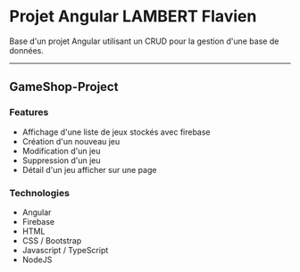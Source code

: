 # Projet Angular LAMBERT Flavien
Base d'un projet Angular utilisant un CRUD pour la gestion d'une base de données.

***
## GameShop-Project

### Features

- Affichage d'une liste de jeux stockés avec firebase
- Création d'un nouveau jeu
- Modification d'un jeu
- Suppression d'un jeu
- Détail d'un jeu afficher sur une page

### Technologies

- Angular
- Firebase
- HTML
- CSS / Bootstrap
- Javascript / TypeScript
- NodeJS
